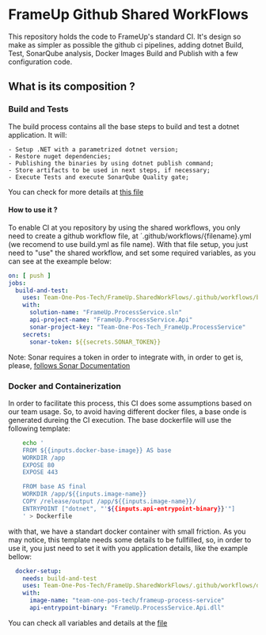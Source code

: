 # FrameUp Github Shared WorkFlows

This repository holds the code to FrameUp's standard CI. It's design so make as simpler as possible the github ci pipelines, adding dotnet Build, Test, SonarQube analysis, Docker Images Build and Publish with a few configuration code.

## What is its composition ?

### Build and Tests
The build process contains all the base steps to build and test a dotnet application. It will:

    - Setup .NET with a parametrized dotnet version;
    - Restore nuget dependencies;
    - Publishing the binaries by using dotnet publish command;
    - Store artifacts to be used in next steps, if necessary;
    - Execute Tests and execute SonarQube Quality gate;

You can check for more details at [this file](https://github.com/Team-One-Pos-Tech/FrameUp.SharedWorkFlows/blob/main/.github/workflows/build.yml)

#### How to use it ?
To enable CI at you repository by using the shared workflows, you only need to create a github workflow file, at ´.github/workflows/{filename}.yml (we recomend to use build.yml as file name).
With that file setup, you just need to "use" the shared workflow, and set some required variables, as you can see at the exeample below:

```yaml
on: [ push ]
jobs:
  build-and-test:
    uses: Team-One-Pos-Tech/FrameUp.SharedWorkFlows/.github/workflows/build.yml@main
    with:
      solution-name: "FrameUp.ProcessService.sln"
      api-project-name: "FrameUp.ProcessService.Api"
      sonar-project-key: "Team-One-Pos-Tech_FrameUp.ProcessService"
    secrets:
      sonar-token: ${{secrets.SONAR_TOKEN}}
```

Note: Sonar requires a token in order to integrate with, in order to get is, please, [follows Sonar Documentation](https://docs.sonarsource.com/sonarqube-server/latest/user-guide/managing-tokens/#generating-a-token)


### Docker and Containerization

In order to facilitate this process, this CI does some assumptions based on our team usage. So, to avoid having different docker files, a base onde is generated dureing the CI execution.
The base dockerfile will use the following template:
```sh
    echo '
    FROM ${{inputs.docker-base-image}} AS base
    WORKDIR /app
    EXPOSE 80
    EXPOSE 443

    FROM base AS final
    WORKDIR /app/${{inputs.image-name}}
    COPY /release/output /app/${{inputs.image-name}}/
    ENTRYPOINT ["dotnet", "'${{inputs.api-entrypoint-binary}}'"]
    ' > Dockerfile
```

with that, we have a standart docker container with small friction.
As you may notice, this template needs some details to be fullfilled, so, in order to use it, you just need to set it with you application details, like the example bellow:

```yaml
  docker-setup:
    needs: build-and-test
    uses: Team-One-Pos-Tech/FrameUp.SharedWorkFlows/.github/workflows/dockerize.yml@main
    with:
      image-name: "team-one-pos-tech/frameup-process-service"
      api-entrypoint-binary: "FrameUp.ProcessService.Api.dll"
```

You can check all variables and details at the [file](https://github.com/Team-One-Pos-Tech/FrameUp.SharedWorkFlows/blob/main/.github/workflows/dockerize.yml)